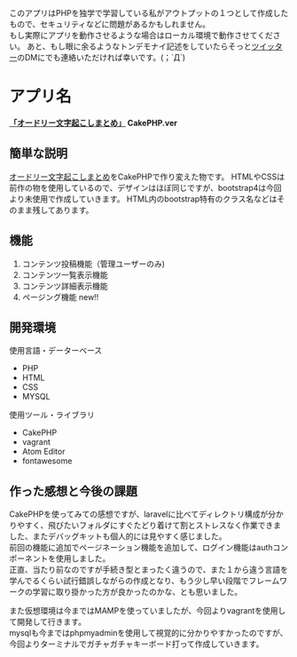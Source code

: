 
このアプリはPHPを独学で学習している私がアウトプットの１つとして作成したもので、セキュリティなどに問題があるかもしれません。  
もし実際にアプリを動作させるような場合はローカル環境で動作させてください。
あと、もし眼に余るようなトンデモナイ記述をしていたらそっと<a href="https://twitter.com/float_top">ツイッター</a>のDMにでも連絡いただければ幸いです。(；´Д`)


アプリ名
====
**<a href="https://2.kagome.xyz/cake/my_app_name/">「オードリー文字起こしまとめ」</a> CakePHP.ver**

## 簡単な説明
<a href="https://3.kagome.xyz" target=”_blank”>オードリー文字起こしまとめ</a>をCakePHPで作り変えた物です。
HTMLやCSSは前作の物を使用しているので、デザインはほぼ同じですが、bootstrap4は今回より未使用で作成していきます。
HTML内のbootstrap特有のクラス名などはそのまま残してあります。

## 機能
1. コンテンツ投稿機能（管理ユーザーのみ)
1. コンテンツ一覧表示機能
1. コンテンツ詳細表示機能
1. ページング機能 new!!


## 開発環境
使用言語・データーベース
* PHP
* HTML
* CSS
* MYSQL  

使用ツール・ライブラリ
* CakePHP
* vagrant
* Atom Editor
* fontawesome   


## 作った感想と今後の課題  

CakePHPを使ってみての感想ですが、laravelに比べてディレクトリ構成が分かりやすく、飛びたいフォルダにすぐたどり着けて割とストレスなく作業できました、またデバッグキットも個人的には見やすく感じました。      
前回の機能に追加でページネーション機能を追加して、ログイン機能はauthコンポーネントを使用しました。  
正直、当たり前なのですが手続き型とまったく違うので、また１から違う言語を学んでるくらい試行錯誤しながらの作成となり、もう少し早い段階でフレームワークの学習に取り掛かった方が良かったのかな、とも思いました。  

また仮想環境は今まではMAMPを使っていましたが、今回よりvagrantを使用して開発して行きます。  
mysqlも今まではphpmyadminを使用して視覚的に分かりやすかったのですが、今回よりターミナルでガチャガチャキーボード打って作成していきます。
